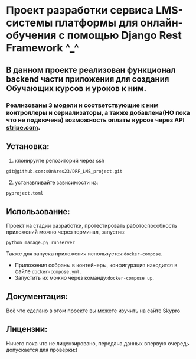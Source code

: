 # Проект разработки сервиса LMS-системы платформы для онлайн-обучения с помощью Django Rest Framework ^_^
## В данном проекте реализован функционал backend части приложения для создания Обучающих курсов и уроков к ним.

### Реализованы 3 модели и соответствующие к ним контроллеры и сериализаторы, а также добавлена(НО пока что не подкючена) возможность оплаты курсов через API [stripe.com](https://stripe.com/docs/api.).


## Установка:
1. клонируйте репозиторий через ssh 
```
git@github.com:sOnAres23/DRF_LMS_project.git
```
2. устанавливайте зависимости из: 
```
pyproject.toml
```

## Использование:
Проект на стадии разработки, протестировать работоспособность приложений можно через терминал, запустив:
```
python manage.py runserver
```
Также для запуска приложения используется:```docker-compose```.
* Приложения собраны в контейнеры, конфигурация находится в файле ```docker-compose.yml```.
* Запустить их можно через команду:```docker-compose up```.

## Документация: 
Всё что сделано в этом проекте вы можете изучить на сайте [Skypro](www.skypro.ru)

## Лицензии: 
Ничего пока что не лицензировано, передача данных впервую очередь допускается для проверки:)